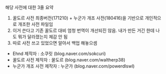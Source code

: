해당 사전에 대한 3줄 요약

1. 꿀도르 사전 최종버전(171210) + 누군가 개조 사전(180416)을 기반으로 개인적으로 개조한 사전 파일임
2. 이거 쓴다고 기존 꿀도르 대비 엄청 번역이 개선되진 않음. 내가 만든 거긴 한데 나도 뭐가 달라졌는지 체감 안 됨
3. 따로 사전 쓰고 있었으면 알아서 백업 해놓으셈

* Ehnd 제작자 : 소쿠릿 (blog.naver.com/sokcuri)
* 꿀도르 사전 제작자 : 꿀도르 (blog.naver.com/waltherp38)
* 누군가 개조 사전 제작자 : 누군가 (blog.naver.com/powerdlswl)
